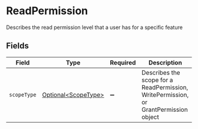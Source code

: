 # ReadPermission

Describes the read permission level that a user has for a specific feature


## Fields

| Field                                                                                | Type                                                                                 | Required                                                                             | Description                                                                          |
| ------------------------------------------------------------------------------------ | ------------------------------------------------------------------------------------ | ------------------------------------------------------------------------------------ | ------------------------------------------------------------------------------------ |
| `scopeType`                                                                          | [Optional\<ScopeType>](../../models/components/ScopeType.md)                         | :heavy_minus_sign:                                                                   | Describes the scope for a ReadPermission, WritePermission, or GrantPermission object |